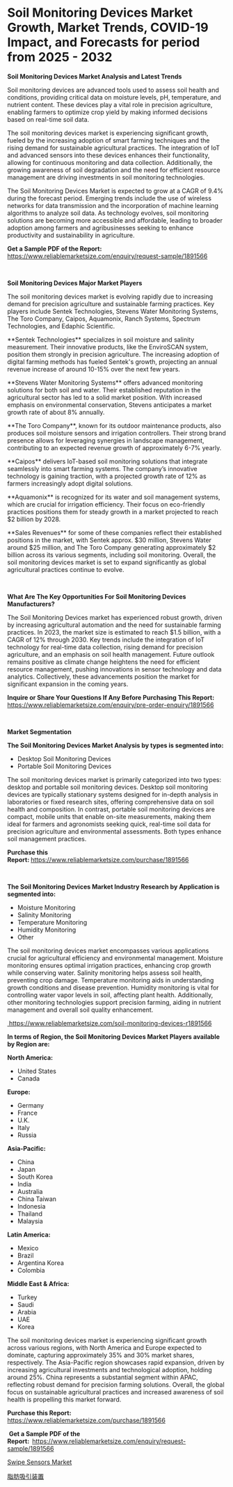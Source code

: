 <p><h1>Soil Monitoring Devices Market Growth, Market Trends, COVID-19 Impact, and Forecasts for period from 2025 - 2032</h1></p><p><strong>Soil Monitoring Devices Market Analysis and Latest Trends</strong></p>
<p><p>Soil monitoring devices are advanced tools used to assess soil health and conditions, providing critical data on moisture levels, pH, temperature, and nutrient content. These devices play a vital role in precision agriculture, enabling farmers to optimize crop yield by making informed decisions based on real-time soil data.</p><p>The soil monitoring devices market is experiencing significant growth, fueled by the increasing adoption of smart farming techniques and the rising demand for sustainable agricultural practices. The integration of IoT and advanced sensors into these devices enhances their functionality, allowing for continuous monitoring and data collection. Additionally, the growing awareness of soil degradation and the need for efficient resource management are driving investments in soil monitoring technologies.</p><p>The Soil Monitoring Devices Market is expected to grow at a CAGR of 9.4% during the forecast period. Emerging trends include the use of wireless networks for data transmission and the incorporation of machine learning algorithms to analyze soil data. As technology evolves, soil monitoring solutions are becoming more accessible and affordable, leading to broader adoption among farmers and agribusinesses seeking to enhance productivity and sustainability in agriculture.</p></p>
<p><strong>Get a Sample PDF of the Report:&nbsp;</strong> <a href="https://www.reliablemarketsize.com/enquiry/request-sample/1891566?utm_campaign=1197&utm_medium=2&utm_source=Github&utm_content=ia&utm_term=14012025&utm_id=soil-monitoring-devices">https://www.reliablemarketsize.com/enquiry/request-sample/1891566</a></p>
<p>&nbsp;</p>
<p><strong>Soil Monitoring Devices Major Market Players</strong></p>
<p><p>The soil monitoring devices market is evolving rapidly due to increasing demand for precision agriculture and sustainable farming practices. Key players include Sentek Technologies, Stevens Water Monitoring Systems, The Toro Company, Caipos, Aquamonix, Ranch Systems, Spectrum Technologies, and Edaphic Scientific.</p><p>**Sentek Technologies** specializes in soil moisture and salinity measurement. Their innovative products, like the EnviroSCAN system, position them strongly in precision agriculture. The increasing adoption of digital farming methods has fueled Sentek's growth, projecting an annual revenue increase of around 10-15% over the next few years.</p><p>**Stevens Water Monitoring Systems** offers advanced monitoring solutions for both soil and water. Their established reputation in the agricultural sector has led to a solid market position. With increased emphasis on environmental conservation, Stevens anticipates a market growth rate of about 8% annually.</p><p>**The Toro Company**, known for its outdoor maintenance products, also produces soil moisture sensors and irrigation controllers. Their strong brand presence allows for leveraging synergies in landscape management, contributing to an expected revenue growth of approximately 6-7% yearly.</p><p>**Caipos** delivers IoT-based soil monitoring solutions that integrate seamlessly into smart farming systems. The company’s innovative technology is gaining traction, with a projected growth rate of 12% as farmers increasingly adopt digital solutions.</p><p>**Aquamonix** is recognized for its water and soil management systems, which are crucial for irrigation efficiency. Their focus on eco-friendly practices positions them for steady growth in a market projected to reach $2 billion by 2028.</p><p>**Sales Revenues** for some of these companies reflect their established positions in the market, with Sentek approx. $30 million, Stevens Water around $25 million, and The Toro Company generating approximately $2 billion across its various segments, including soil monitoring. Overall, the soil monitoring devices market is set to expand significantly as global agricultural practices continue to evolve.</p></p>
<p>&nbsp;</p>
<p><strong>What Are The Key Opportunities For Soil Monitoring Devices Manufacturers?</strong></p>
<p><p>The Soil Monitoring Devices market has experienced robust growth, driven by increasing agricultural automation and the need for sustainable farming practices. In 2023, the market size is estimated to reach $1.5 billion, with a CAGR of 12% through 2030. Key trends include the integration of IoT technology for real-time data collection, rising demand for precision agriculture, and an emphasis on soil health management. Future outlook remains positive as climate change heightens the need for efficient resource management, pushing innovations in sensor technology and data analytics. Collectively, these advancements position the market for significant expansion in the coming years.</p></p>
<p><strong>Inquire or Share Your Questions If Any Before Purchasing This Report:</strong> <a href="https://www.reliablemarketsize.com/enquiry/pre-order-enquiry/1891566?utm_campaign=1197&utm_medium=2&utm_source=Github&utm_content=ia&utm_term=14012025&utm_id=soil-monitoring-devices">https://www.reliablemarketsize.com/enquiry/pre-order-enquiry/1891566</a></p>
<p>&nbsp;</p>
<p><strong>Market Segmentation</strong></p>
<p><strong>The Soil Monitoring Devices Market Analysis by types is segmented into:</strong></p>
<p><ul><li>Desktop Soil Monitoring Devices</li><li>Portable Soil Monitoring Devices</li></ul></p>
<p><p>The soil monitoring devices market is primarily categorized into two types: desktop and portable soil monitoring devices. Desktop soil monitoring devices are typically stationary systems designed for in-depth analysis in laboratories or fixed research sites, offering comprehensive data on soil health and composition. In contrast, portable soil monitoring devices are compact, mobile units that enable on-site measurements, making them ideal for farmers and agronomists seeking quick, real-time soil data for precision agriculture and environmental assessments. Both types enhance soil management practices.</p></p>
<p><strong>Purchase this Report:&nbsp;</strong><a href="https://www.reliablemarketsize.com/purchase/1891566?utm_campaign=1197&utm_medium=2&utm_source=Github&utm_content=ia&utm_term=14012025&utm_id=soil-monitoring-devices">https://www.reliablemarketsize.com/purchase/1891566</a></p>
<p>&nbsp;</p>
<p><strong>The Soil Monitoring Devices Market Industry Research by Application is segmented into:</strong></p>
<p><ul><li>Moisture Monitoring</li><li>Salinity Monitoring</li><li>Temperature Monitoring</li><li>Humidity Monitoring</li><li>Other</li></ul></p>
<p><p>The soil monitoring devices market encompasses various applications crucial for agricultural efficiency and environmental management. Moisture monitoring ensures optimal irrigation practices, enhancing crop growth while conserving water. Salinity monitoring helps assess soil health, preventing crop damage. Temperature monitoring aids in understanding growth conditions and disease prevention. Humidity monitoring is vital for controlling water vapor levels in soil, affecting plant health. Additionally, other monitoring technologies support precision farming, aiding in nutrient management and overall soil quality enhancement.</p></p>
<p><a href="https://www.reliablemarketsize.com/soil-monitoring-devices-r1891566?utm_campaign=1197&utm_medium=2&utm_source=Github&utm_content=ia&utm_term=14012025&utm_id=soil-monitoring-devices">&nbsp;https://www.reliablemarketsize.com/soil-monitoring-devices-r1891566</a></p>
<p><strong>In terms of Region, the Soil Monitoring Devices Market Players available by Region are:</strong></p>
<p>
    <p> <strong> North America: </strong>
        <ul>
            <li>United States</li>
            <li>Canada</li>
        </ul>
        </p> 
    <p> <strong> Europe: </strong>
        <ul>
            <li>Germany</li>
            <li>France</li>
            <li>U.K.</li>
            <li>Italy</li>
            <li>Russia</li>
        </ul>
        </p> 
    <p> <strong> Asia-Pacific: </strong>
        <ul>
            <li>China</li>
            <li>Japan</li>
            <li>South Korea</li>
            <li>India</li>
            <li>Australia</li>
            <li>China Taiwan</li>
            <li>Indonesia</li>
            <li>Thailand</li>
            <li>Malaysia</li>
        </ul>
        </p> 
    <p> <strong> Latin America: </strong>
        <ul>
            <li>Mexico</li>
            <li>Brazil</li>
            <li>Argentina Korea</li>
            <li>Colombia</li>
        </ul>
        </p> 
    <p> <strong> Middle East & Africa: </strong>
        <ul>
            <li>Turkey</li>
            <li>Saudi</li>
            <li>Arabia</li>
            <li>UAE</li>
            <li>Korea</li>
        </ul>
    </p>
    </p>
<p><p>The soil monitoring devices market is experiencing significant growth across various regions, with North America and Europe expected to dominate, capturing approximately 35% and 30% market shares, respectively. The Asia-Pacific region showcases rapid expansion, driven by increasing agricultural investments and technological adoption, holding around 25%. China represents a substantial segment within APAC, reflecting robust demand for precision farming solutions. Overall, the global focus on sustainable agricultural practices and increased awareness of soil health is propelling this market forward.</p></p>
<p><strong>Purchase this Report: </strong><a href="https://www.reliablemarketsize.com/purchase/1891566?utm_campaign=1197&utm_medium=2&utm_source=Github&utm_content=ia&utm_term=14012025&utm_id=soil-monitoring-devices">https://www.reliablemarketsize.com/purchase/1891566</a></p>
<p>&nbsp;<strong>Get a Sample PDF of the Report:&nbsp;&nbsp;</strong><a href="https://www.reliablemarketsize.com/enquiry/request-sample/1891566?utm_campaign=1197&utm_medium=2&utm_source=Github&utm_content=ia&utm_term=14012025&utm_id=soil-monitoring-devices">https://www.reliablemarketsize.com/enquiry/request-sample/1891566</a></p>
<p><strong></strong></p>
<p><p><a href="https://github.com/prosalinda88/Market-Research-Report-List-7/blob/main/swipe-sensors-market.md?utm_campaign=1197&utm_medium=2&utm_source=Github&utm_content=ia&utm_term=14012025&utm_id=soil-monitoring-devices">Swipe Sensors Market</a></p><p><a href="https://github.com/lababdou/Market-Research-Report-List-6/blob/main/720814730059.md?utm_campaign=1197&utm_medium=2&utm_source=Github&utm_content=ia&utm_term=14012025&utm_id=soil-monitoring-devices">脂肪吸引装置</a></p></p>